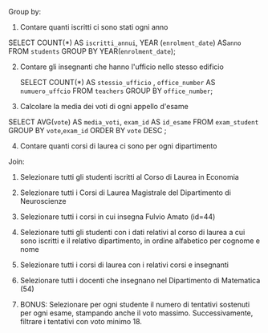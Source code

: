 Group by:

1. Contare quanti iscritti ci sono stati ogni anno

SELECT COUNT(\*) AS `iscritti_annui`,
YEAR (`enrolment_date`) AS`anno`
FROM `students`
GROUP BY YEAR(`enrolment_date`);

2. Contare gli insegnanti che hanno l'ufficio nello stesso edificio

   SELECT COUNT(\*) AS `stessio_ufficio` ,
   `office_number` AS `numuero_uffcio`
   FROM `teachers`
   GROUP BY `office_number`;

3. Calcolare la media dei voti di ogni appello d'esame

SELECT AVG(`vote`) AS `media_voti`, `exam_id` AS `id_esame`
FROM `exam_student`
GROUP BY `vote`,`exam_id`
ORDER BY `vote` DESC
;

4. Contare quanti corsi di laurea ci sono per ogni dipartimento

Join:

1. Selezionare tutti gli studenti iscritti al Corso di Laurea in Economia

2. Selezionare tutti i Corsi di Laurea Magistrale del Dipartimento di Neuroscienze

3. Selezionare tutti i corsi in cui insegna Fulvio Amato (id=44)

4. Selezionare tutti gli studenti con i dati relativi al corso di laurea a cui sono iscritti e il relativo dipartimento, in ordine alfabetico per cognome e nome

5. Selezionare tutti i corsi di laurea con i relativi corsi e insegnanti

6. Selezionare tutti i docenti che insegnano nel Dipartimento di Matematica (54)

7. BONUS: Selezionare per ogni studente il numero di tentativi sostenuti per ogni esame, stampando anche il voto massimo. Successivamente, filtrare i tentativi con voto minimo 18.
